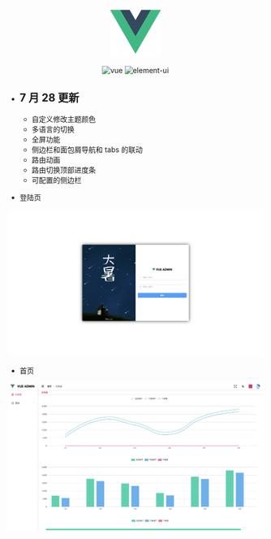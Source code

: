 <p align="center">
  <img width="100" src="./src/assets/logo.png">
</p>

<p align="center">
  <a>
    <img src="https://img.shields.io/badge/vue-2.6.10-brightgreen.svg" alt="vue">
  </a>
  <a>
    <img src="https://img.shields.io/badge/element--ui-2.7.0-brightgreen.svg" alt="element-ui">
  </a>
</p>

- ## 7 月 28 更新

  - 自定义修改主题颜色
  - 多语言的切换
  - 全屏功能
  - 侧边栏和面包屑导航和 tabs 的联动
  - 路由动画
  - 路由切换顶部进度条
  - 可配置的侧边栏

- 登陆页

![登陆页](src/assets/readme/WX20190728-105113@2x.png)

- 首页

![首页](src/assets/readme/WX20190729-223002@2x.png)
